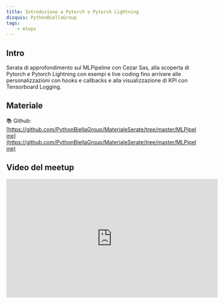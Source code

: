 ```yaml
---
title: Introduzione a Pytorch e Pytorch Lightning
disquis: PythonBiellaGroup
tags:
    - mlops
---
```


## Intro

Serata di approfondimento sul MLPipeline con Cezar Sas, alla scoperta di Pytorch e Pytorch Lightning con esempi e live coding fino arrivare alle personalizzazioni con hooks e callbacks e alla visualizzazione di KPI con Tensorboard Logging.

## Materiale

📚 Github:
[https://github.com/PythonBiellaGroup/MaterialeSerate/tree/master/MLPipeline](https://github.com/PythonBiellaGroup/MaterialeSerate/tree/master/MLPipeline)

## Video del meetup
<iframe width="560" height="315" src="https://www.youtube.com/embed/KGRLyZlvOQA?si=j_K1yh7vkLqQtZZb" title="YouTube video player" frameborder="0" allow="accelerometer; autoplay; clipboard-write; encrypted-media; gyroscope; picture-in-picture; web-share" allowfullscreen></iframe>